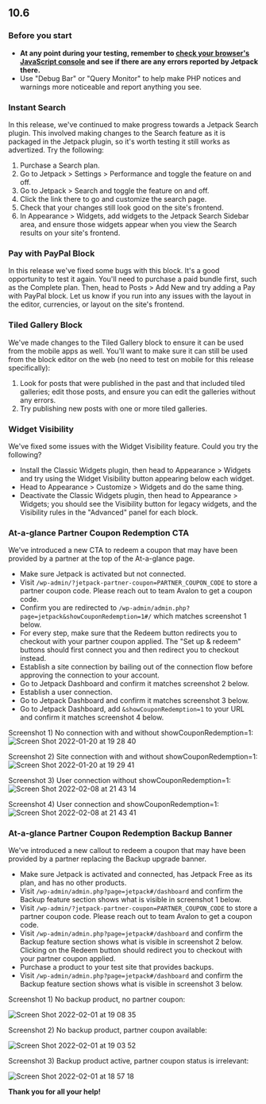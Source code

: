 ## 10.6

### Before you start

- **At any point during your testing, remember to [check your browser's JavaScript console](https://codex.wordpress.org/Using_Your_Browser_to_Diagnose_JavaScript_Errors#Step_3:_Diagnosis) and see if there are any errors reported by Jetpack there.**
- Use "Debug Bar" or "Query Monitor" to help make PHP notices and warnings more noticeable and report anything you see.

### Instant Search

In this release, we've continued to make progress towards a Jetpack Search plugin. This involved making changes to the Search feature as it is packaged in the Jetpack plugin, so it's worth testing it still works as advertized. Try the following:

1. Purchase a Search plan.
2. Go to Jetpack > Settings > Performance and toggle the feature on and off.
3. Go to Jetpack > Search and toggle the feature on and off.
4. Click the link there to go and customize the search page.
5. Check that your changes still look good on the site's frontend.
6. In Appearance > Widgets, add widgets to the Jetpack Search Sidebar area, and ensure those widgets appear when you view the Search results on your site's frontend.

### Pay with PayPal Block

In this release we've fixed some bugs with this block. It's a good opportunity to test it again. You'll need to purchase a paid bundle first, such as the Complete plan. Then, head to Posts > Add New and try adding a Pay with PayPal block. Let us know if you run into any issues with the layout in the editor, currencies, or layout on the site's frontend.

### Tiled Gallery Block

We've made changes to the Tiled Gallery block to ensure it can be used from the mobile apps as well. You'll want to make sure it can still be used from the block editor on the web (no need to test on mobile for this release specifically):

1. Look for posts that were published in the past and that included tiled galleries; edit those posts, and ensure you can edit the galleries without any errors.
2. Try publishing new posts with one or more tiled galleries.

### Widget Visibility

We've fixed some issues with the Widget Visibility feature. Could you try the following?

- Install the Classic Widgets plugin, then head to Appearance > Widgets and try using the Widget Visibility button appearing below each widget.
- Head to Appearance > Customize > Widgets and do the same thing.
- Deactivate the Classic Widgets plugin, then head to Appearance > Widgets; you should see the Visibility button for legacy widgets, and the Visibility rules in the "Advanced" panel for each block.

### At-a-glance Partner Coupon Redemption CTA

We've introduced a new CTA to redeem a coupon that may have been provided by a partner at the top of the At-a-glance page.

- Make sure Jetpack is activated but not connected.
- Visit `/wp-admin/?jetpack-partner-coupon=PARTNER_COUPON_CODE` to store a partner coupon code. Please reach out to team Avalon to get a coupon code.
- Confirm you are redirected to `/wp-admin/admin.php?page=jetpack&showCouponRedemption=1#/` which matches screenshot 1 below.
- For every step, make sure that the Redeem button redirects you to checkout with your partner coupon applied. The "Set up & redeem" buttons should first connect you and then redirect you to checkout instead.
- Establish a site connection by bailing out of the connection flow before approving the connection to your account.
- Go to Jetpack Dashboard and confirm it matches screenshot 2 below.
- Establish a user connection.
- Go to Jetpack Dashboard and confirm it matches screenshot 3 below.
- Go to Jetpack Dashboard, add `&showCouponRedemption=1` to your URL and confirm it matches screenshot 4 below.

Screenshot 1) No connection with and without showCouponRedemption=1:
![Screen Shot 2022-01-20 at 19 28 40](https://user-images.githubusercontent.com/22746396/150391173-39ae5381-a9ce-4fb4-ae70-954a3d28266e.png)

Screenshot 2) Site connection with and without showCouponRedemption=1:
![Screen Shot 2022-01-20 at 19 29 41](https://user-images.githubusercontent.com/22746396/150391194-e9ce9d7d-a93c-4a4e-9e26-e631c0406517.png)

Screenshot 3) User connection without showCouponRedemption=1:
![Screen Shot 2022-02-08 at 21 43 14](https://user-images.githubusercontent.com/22746396/153063496-80f4423d-d9d3-456c-a19e-c2c3bb108163.png)

Screenshot 4) User connection and showCouponRedemption=1:
![Screen Shot 2022-02-08 at 21 43 41](https://user-images.githubusercontent.com/22746396/153063516-8d121e0a-0fb1-4a71-b296-5339965393f7.png)

### At-a-glance Partner Coupon Redemption Backup Banner

We've introduced a new callout to redeem a coupon that may have been provided by a partner replacing the Backup upgrade banner.

- Make sure Jetpack is activated and connected, has Jetpack Free as its plan, and has no other products.
- Visit `/wp-admin/admin.php?page=jetpack#/dashboard` and confirm the Backup feature section shows what is visible in screenshot 1 below.
- Visit `/wp-admin/?jetpack-partner-coupon=PARTNER_COUPON_CODE` to store a partner coupon code. Please reach out to team Avalon to get a coupon code.
- Visit `/wp-admin/admin.php?page=jetpack#/dashboard` and confirm the Backup feature section shows what is visible in screenshot 2 below. Clicking on the Redeem button should redirect you to checkout with your partner coupon applied.
- Purchase a product to your test site that provides backups.
- Visit `/wp-admin/admin.php?page=jetpack#/dashboard` and confirm the Backup feature section shows what is visible in screenshot 3 below.

Screenshot 1) No backup product, no partner coupon:

![Screen Shot 2022-02-01 at 19 08 35](https://user-images.githubusercontent.com/22746396/152016113-1da5365c-3f54-40c9-b079-47e97767bd40.png)

Screenshot 2) No backup product, partner coupon available:

![Screen Shot 2022-02-01 at 19 03 52](https://user-images.githubusercontent.com/22746396/152016107-bf474b8b-2970-44f5-b11a-b5f997bb613c.png)

Screenshot 3) Backup product active, partner coupon status is irrelevant:

![Screen Shot 2022-02-01 at 18 57 18](https://user-images.githubusercontent.com/22746396/152016100-6fe4a8f5-4ac4-482e-9501-8ed7f216f592.png)

**Thank you for all your help!**
